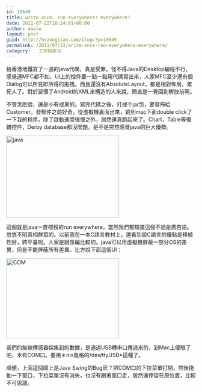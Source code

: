 ```yaml
---
id: 10649
title: write once, run everywhere! everywhere?
date: 2011-07-22T16:24:01+00:00
author: omale
layout: post
guid: http://hezongjian.com/blog/?p=10649
permalink: /2011/07/22/write-once-run-everywhere-everywhere/
category:   工作和学习  
---
```

給香港地鐵寫了一週的java代碼，真是受罪。怪不得Java的Desktop編程不行，感覺連MFC都不如，UI上的控件要一點一點用代碼寫出來，人家MFC至少還有個Dialog可以所見即所得的拖拽。而且還沒有AbsoluteLayout，都是相對佈局，累死人了。對於習慣了Android的XML來構造的人來說，簡直是一覺回到解放前啊。

不管怎麽說，還是小有成果的。寫完代碼之後，打成个jar包，要發佈給Customer。發郵件之前好奇，從虛擬機裏面出來，跑到mac下面double click了一下我的程序，除了啟動速度很慢之外，居然還真跑起來了。Chart，Table等復雜控件，Derby database都沒問題。是不是突然感覺java的巨大優勢。

[<img class="aligncenter size-medium wp-image-10650" height="218" src="/uploads/2011/07/java-300x218.png" title="java" width="300"  />](/uploads/2011/07/java.png)

這個就是java一直標榜的run everywhere，當然我們都知道這個不過是廣告語。忽悠不明真相群眾的。以前我在一本C語言教材上，還看到說C語言的優點是移植性好，跨平臺呢。人家是跟匯編比較的。java可以用虛擬機屏蔽一部分OS的差異，但是不能屏蔽所有差異。比方說下面這個UI：

[<img class="aligncenter size-medium wp-image-10651" height="212" src="/uploads/2011/07/COM-300x212.png" title="COM" width="300" />](/uploads/2011/07/COM.png)

我們的無線傳感器採集到的數據，是通過USB轉串口傳過來的，到Mac上傻眼了吧，木有COM口。要用＊nix風格的/dev/ttyUSB*這種了。

順便，上面這個圖上是Java Swing的Bug麽？把COM口的下拉菜單打開，然後拖動一下窗口，下拉菜單沒有消失，也沒有跟著窗口走，居然還停留在原位置，比較不可思議。